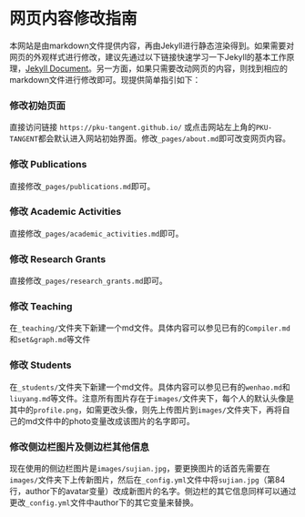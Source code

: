 # 网页内容修改指南
本网站是由markdown文件提供内容，再由Jekyll进行静态渲染得到。如果需要对网页的外观样式进行修改，建议先通过以下链接快速学习一下Jekyll的基本工作原理，[Jekyll Document](https://www.jekyll.com.cn/docs/)。另一方面，如果只需要改动网页的内容，则找到相应的markdown文件进行修改即可。现提供简单指引如下：
### 修改初始页面
直接访问链接 `https://pku-tangent.github.io/` 或点击网站左上角的`PKU-TANGENT`都会默认进入网站初始界面。修改`_pages/about.md`即可改变网页内容。
### 修改 Publications
直接修改`_pages/publications.md`即可。
### 修改 Academic Activities
直接修改`_pages/academic_activities.md`即可。
### 修改 Research Grants
直接修改`_pages/research_grants.md`即可。
### 修改 Teaching
在`_teaching/`文件夹下新建一个md文件。具体内容可以参见已有的`Compiler.md`和`set&graph.md`等文件
### 修改 Students
在`_students/`文件夹下新建一个md文件。具体内容可以参见已有的`wenhao.md`和`liuyang.md`等文件。注意所有图片存在于`images/`文件夹下，每个人的默认头像是其中的`profile.png`，如需更改头像，则先上传图片到`images/`文件夹下，再将自己的md文件中的photo变量改成该图片的名字即可。
### 修改侧边栏图片及侧边栏其他信息
现在使用的侧边栏图片是`images/sujian.jpg`，要更换图片的话首先需要在`images/`文件夹下上传新图片，然后在`_config.yml`文件中将`sujian.jpg`（第84行，author下的avatar变量）改成新图片的名字。侧边栏的其它信息同样可以通过更改`_config.yml`文件中author下的其它变量来替换。